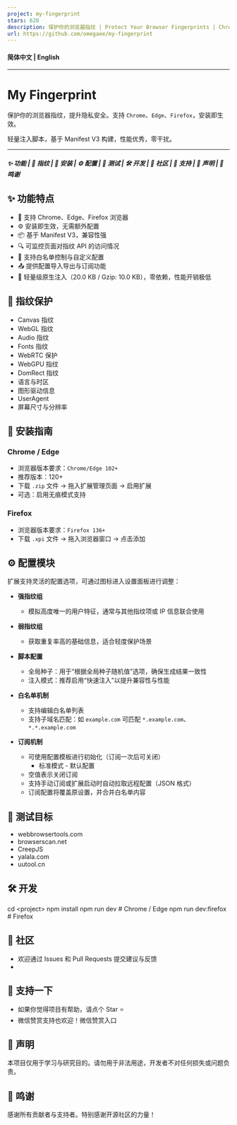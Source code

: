 ```yaml
---
project: my-fingerprint
stars: 620
description: 保护你的浏览器指纹 | Protect Your Browser Fingerprints | Chrome, Edge, Firefox | 扩展 / Extension
url: https://github.com/omegaee/my-fingerprint
---
```


#### 简体中文 | English

* * *

My Fingerprint
==============

保护你的浏览器指纹，提升隐私安全。支持 `Chrome`、`Edge`、`Firefox`，安装即生效。

轻量注入脚本，基于 Manifest V3 构建，性能优秀，零干扰。

* * *

##### ✨ 功能 | 🧬 指纹 | 🧰 安装 | ⚙️ 配置 | 🧪 测试 | 🛠️ 开发 | 🌱 社区 | 💝 支持 | 📜 声明 | 🙏 鸣谢

✨ 功能特点
------

-   🚀 支持 Chrome、Edge、Firefox 浏览器
-   ⚙️ 安装即生效，无需额外配置
-   📦 基于 Manifest V3，兼容性强
-   🔍 可监控页面对指纹 API 的访问情况
-   🧱 支持白名单控制与自定义配置
-   📤 提供配置导入导出与订阅功能
-   🧩 轻量级原生注入（20.0 KB / Gzip: 10.0 KB），零依赖，性能开销极低

🧬 指纹保护
-------

-   Canvas 指纹
-   WebGL 指纹
-   Audio 指纹
-   Fonts 指纹
-   WebRTC 保护
-   WebGPU 指纹
-   DomRect 指纹
-   语言与时区
-   图形驱动信息
-   UserAgent
-   屏幕尺寸与分辨率

🧰 安装指南
-------

### Chrome / Edge

-   浏览器版本要求：`Chrome/Edge 102+`
-   推荐版本：120+
-   下载 `.zip` 文件 → 拖入扩展管理页面 → 启用扩展
-   可选：启用无痕模式支持

### Firefox

-   浏览器版本要求：`Firefox 136+`
-   下载 `.xpi` 文件 → 拖入浏览器窗口 → 点击添加

⚙️ 配置模块
-------

扩展支持灵活的配置选项，可通过图标进入设置面板进行调整：

-   **强指纹组**
    
    -   模拟高度唯一的用户特征，通常与其他指纹项或 IP 信息联合使用
-   **弱指纹组**
    
    -   获取重复率高的基础信息，适合轻度保护场景
-   **脚本配置**
    
    -   全局种子：用于“根据全局种子随机值”选项，确保生成结果一致性
    -   注入模式：推荐启用“快速注入”以提升兼容性与性能
-   **白名单机制**
    
    -   支持编辑白名单列表
    -   支持子域名匹配：如 `example.com` 可匹配 `*.example.com`、`*.*.example.com`
-   **订阅机制**
    
    -   可使用配置模板进行初始化（订阅一次后可关闭）
        -   标准模式 - 默认配置
    -   空值表示关闭订阅
    -   支持手动订阅或扩展启动时自动拉取远程配置（JSON 格式）
    -   订阅配置将覆盖原设置，并合并白名单内容

🧪 测试目标
-------

-   webbrowsertools.com
-   browserscan.net
-   CreepJS
-   yalala.com
-   uutool.cn

🛠️ 开发
------

cd <project\>
npm install
npm run dev          # Chrome / Edge
npm run dev:firefox  # Firefox

🌱 社区
-----

-   欢迎通过 Issues 和 Pull Requests 提交建议与反馈
-   

💝 支持一下
-------

-   如果你觉得项目有帮助，请点个 Star ⭐
-   微信赞赏支持也欢迎！微信赞赏入口

📜 声明
-----

本项目仅用于学习与研究目的。请勿用于非法用途，开发者不对任何损失或问题负责。

🙏 鸣谢
-----

感谢所有贡献者与支持者。特别感谢开源社区的力量！
